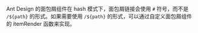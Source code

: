 Ant Design 的面包屑组件在 hash 模式下，面包屑链接会使用 `#` 符号，而不是 `/${path}` 的形式。如果需要使用 `/${path}` 的形式，可以通过自定义面包屑组件的 itemRender 函数来实现。
